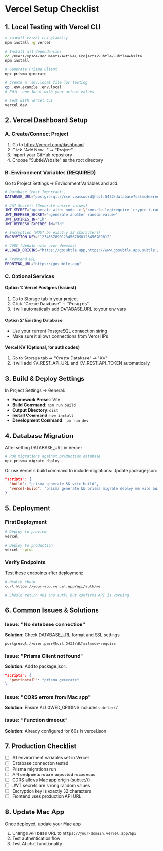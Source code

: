 # Vercel Setup Checklist

## 1. Local Testing with Vercel CLI

```bash
# Install Vercel CLI globally
npm install -g vercel

# Install all dependencies
cd /Users/space/Documents/Active\ Projects/Subtle/SubtleWebsite
npm install

# Generate Prisma Client
npx prisma generate

# Create a .env.local file for testing
cp .env.example .env.local
# Edit .env.local with your actual values

# Test with Vercel CLI
vercel dev
```

## 2. Vercel Dashboard Setup

### A. Create/Connect Project
1. Go to https://vercel.com/dashboard
2. Click "Add New..." → "Project"
3. Import your GitHub repository
4. Choose "SubtleWebsite" as the root directory

### B. Environment Variables (REQUIRED)
Go to Project Settings → Environment Variables and add:

```bash
# Database (Most Important!)
DATABASE_URL="postgresql://user:password@host:5432/database?sslmode=require"

# JWT Secrets (Generate secure values)
JWT_SECRET="<generate with: node -e \"console.log(require('crypto').randomBytes(32).toString('hex'))\">"
JWT_REFRESH_SECRET="<generate another random value>"
JWT_EXPIRES_IN="1h"
JWT_REFRESH_EXPIRES_IN="7d"

# Encryption (MUST be exactly 32 characters)
ENCRYPTION_KEY="12345678901234567890123456789012"

# CORS (Update with your domains)
ALLOWED_ORIGINS="https://gosubtle.app,https://www.gosubtle.app,subtle://"

# Frontend URL
FRONTEND_URL="https://gosubtle.app"
```

### C. Optional Services

#### Option 1: Vercel Postgres (Easiest)
1. Go to Storage tab in your project
2. Click "Create Database" → "Postgres"
3. It will automatically add DATABASE_URL to your env vars

#### Option 2: Existing Database
- Use your current PostgreSQL connection string
- Make sure it allows connections from Vercel IPs

#### Vercel KV (Optional, for auth codes)
1. Go to Storage tab → "Create Database" → "KV"
2. It will add KV_REST_API_URL and KV_REST_API_TOKEN automatically

## 3. Build & Deploy Settings

In Project Settings → General:

- **Framework Preset**: Vite
- **Build Command**: `npm run build`
- **Output Directory**: `dist`
- **Install Command**: `npm install`
- **Development Command**: `npm run dev`

## 4. Database Migration

After setting DATABASE_URL in Vercel:

```bash
# Run migrations against production database
npx prisma migrate deploy
```

Or use Vercel's build command to include migrations:
Update package.json:
```json
"scripts": {
  "build": "prisma generate && vite build",
  "vercel-build": "prisma generate && prisma migrate deploy && vite build"
}
```

## 5. Deployment

### First Deployment
```bash
# Deploy to preview
vercel

# Deploy to production
vercel --prod
```

### Verify Endpoints
Test these endpoints after deployment:

```bash
# Health check
curl https://your-app.vercel.app/api/auth/me

# Should return 401 (no auth) but confirms API is working
```

## 6. Common Issues & Solutions

### Issue: "No database connection"
**Solution**: Check DATABASE_URL format and SSL settings
```
postgresql://user:pass@host:5432/db?sslmode=require
```

### Issue: "Prisma Client not found"
**Solution**: Add to package.json:
```json
"scripts": {
  "postinstall": "prisma generate"
}
```

### Issue: "CORS errors from Mac app"
**Solution**: Ensure ALLOWED_ORIGINS includes `subtle://`

### Issue: "Function timeout"
**Solution**: Already configured for 60s in vercel.json

## 7. Production Checklist

- [ ] All environment variables set in Vercel
- [ ] Database connection tested
- [ ] Prisma migrations run
- [ ] API endpoints return expected responses
- [ ] CORS allows Mac app origin (subtle://)
- [ ] JWT secrets are strong random values
- [ ] Encryption key is exactly 32 characters
- [ ] Frontend uses production API URL

## 8. Update Mac App

Once deployed, update your Mac app:
1. Change API base URL to `https://your-domain.vercel.app/api`
2. Test authentication flow
3. Test AI chat functionality